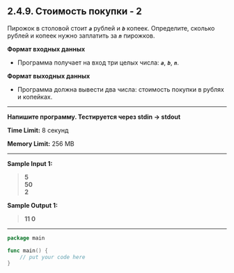 ## 2.4.9. Стоимость покупки - 2

Пирожок в столовой стоит ***`a`*** рублей и ***`b`*** копеек. Определите, сколько рублей и копеек нужно заплатить за ***`n`*** пирожков.

**Формат входных данных**
* Программа получает на вход три целых числа: ***`a`***, ***`b`***, ***`n`***.

**Формат выходных данных**
* Программа должна вывести два числа: стоимость покупки в рублях и копейках.

___
**Напишите программу. Тестируется через stdin → stdout**

**Time Limit:** 8 секунд

**Memory Limit:** 256 MB
___
**Sample Input 1:**
> **5<br />
> 50<br />
> 2**

**Sample Output 1:**
> **11 0**

___
```Go
package main

func main() {
    // put your code here
}
```